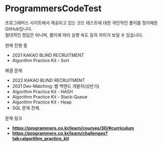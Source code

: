 # ProgrammersCodeTest

프로그래머스 사이트에서 제공되고 있는 코드 테스트에 대한 개인적인 풀이를 정리해둔 GitHub입니다.  
절대적인 정답은 아니며, 풀이에 따라 실행 속도 등의 차이가 보일 수 있습니다.

현재 진행 중
- 2021 KAKAO BLIND RECRUITMENT
- Algorithm Practice Kit - Sort

해결 문제
- 2022 KAKAO BLIND RECRUITMENT
- 2021 Dev-Matching: 웹 백엔드 개발자(상반기)
- Algorithm Practice Kit - HASH
- Algorithm Practice Kit - Stack-Queue
- Algorithm Practice Kit - Heap
- SQL 문제 전체.

문제 링크
- **https://programmers.co.kr/learn/courses/30/#curriculum** 
- **https://programmers.co.kr/learn/challenges?tab=algorithm_practice_kit**
